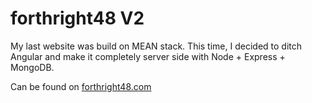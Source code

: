 # forthright48 V2

My last website was build on MEAN stack. This time, I decided to ditch Angular and make it completely server side with Node + Express + MongoDB.

Can be found on [forthright48.com](http://www.forthright48.com)
